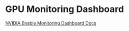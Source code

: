 # GPU Monitoring Dashboard

[NVIDIA Enable Monitoring Dashboard Docs](
https://docs.nvidia.com/datacenter/cloud-native/openshift/latest/enable-gpu-monitoring-dashboard.html)
